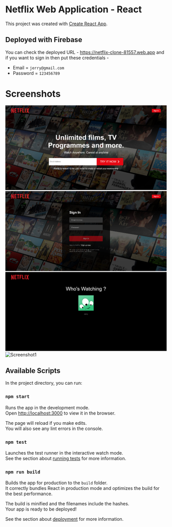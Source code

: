 # Netflix Web Application - React

This project was created with [Create React App](https://github.com/facebook/create-react-app).

## Deployed with Firebase
You can check the deployed URL - https://netflix-clone-81557.web.app and if you want to sign in then put these credentials - 
- Email = `jerry@gmail.com`
- Password = `123456789` 

# Screenshots

![Screenshot1](./public/images/shot1.png)
![Screenshot1](./public/images/shot4.png)
![Screenshot1](./public/images/shot3.png)
![Screenshot1](./public/images/shot2.png)

## Available Scripts

In the project directory, you can run:

### `npm start`

Runs the app in the development mode.\
Open [http://localhost:3000](http://localhost:3000) to view it in the browser.

The page will reload if you make edits.\
You will also see any lint errors in the console.

### `npm test`

Launches the test runner in the interactive watch mode.\
See the section about [running tests](https://facebook.github.io/create-react-app/docs/running-tests) for more information.

### `npm run build`

Builds the app for production to the `build` folder.\
It correctly bundles React in production mode and optimizes the build for the best performance.

The build is minified and the filenames include the hashes.\
Your app is ready to be deployed!

See the section about [deployment](https://facebook.github.io/create-react-app/docs/deployment) for more information.

